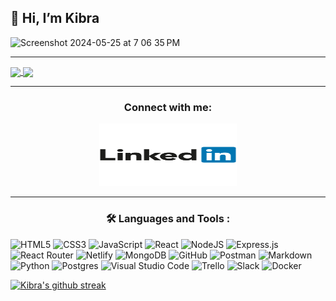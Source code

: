 ##  👋 Hi, I’m Kibra

![Screenshot 2024-05-25 at 7 06 35 PM](https://github.com/Kiibra/Kiibra/assets/163709991/4ad298d5-940f-40d7-9615-74a74d5a7565)

___

</a>
<a href="https://github.com/kiibra/convoychat">
  <img height=200 align="center"  display="flex" src="https://github-readme-stats.vercel.app/api/top-langs?username=kiibra&layout=compact&langs_count=8&card_width=320" />
  <img height=200 align="center" src="https://github-readme-stats.vercel.app/api?username=kiibra&show_icons=true&theme=transparent" /> 
  
</a>
<a href="https://github.com/kiibra/github-readme-stats">
</a>

___  

### <p align="center" > Connect with me:  </p>
<div align="center">
   <a href="https://www.linkedin.com/in/kibra-buluts-171572138/"> 
    <img src="https://github.com/devicons/devicon/blob/master/icons/linkedin/linkedin-original-wordmark.svg"  title="linkedin" alt="linkedin" width="220" height="100" />
   </a>
</div>

___

### <p align="center" >:hammer_and_wrench: Languages and Tools : </p>

<div>
 <p align="center" >
   
![HTML5](https://img.shields.io/badge/html5-%23E34F26.svg?style=for-the-badge&logo=html5&logoColor=white)
![CSS3](https://img.shields.io/badge/css3-%231572B6.svg?style=for-the-badge&logo=css3&logoColor=white)
![JavaScript](https://img.shields.io/badge/javascript-%23323330.svg?style=for-the-badge&logo=javascript&logoColor=%23F7DF1E)
![React](https://img.shields.io/badge/react-%2320232a.svg?style=for-the-badge&logo=react&logoColor=%2361DAFB)
![NodeJS](https://img.shields.io/badge/node.js-6DA55F?style=for-the-badge&logo=node.js&logoColor=white)
![Express.js](https://img.shields.io/badge/express.js-%23404d59.svg?style=for-the-badge&logo=express&logoColor=%2361DAFB)
![React Router](https://img.shields.io/badge/React_Router-CA4245?style=for-the-badge&logo=react-router&logoColor=white)
![Netlify](https://img.shields.io/badge/netlify-%23000000.svg?style=for-the-badge&logo=netlify&logoColor=#00C7B7)
![MongoDB](https://img.shields.io/badge/MongoDB-%234ea94b.svg?style=for-the-badge&logo=mongodb&logoColor=white)
![GitHub](https://img.shields.io/badge/github-%23121011.svg?style=for-the-badge&logo=github&logoColor=white)
![Postman](https://img.shields.io/badge/Postman-FF6C37?style=for-the-badge&logo=postman&logoColor=white)
![Markdown](https://img.shields.io/badge/markdown-%23000000.svg?style=for-the-badge&logo=markdown&logoColor=white)
![Python](https://img.shields.io/badge/python-3670A0?style=for-the-badge&logo=python&logoColor=ffdd54)
![Postgres](https://img.shields.io/badge/postgres-%23316192.svg?style=for-the-badge&logo=postgresql&logoColor=white)
![Visual Studio Code](https://img.shields.io/badge/Visual%20Studio%20Code-0078d7.svg?style=for-the-badge&logo=visual-studio-code&logoColor=white)
![Trello](https://img.shields.io/badge/Trello-%23026AA7.svg?style=for-the-badge&logo=Trello&logoColor=white)
![Slack](https://img.shields.io/badge/Slack-4A154B?style=for-the-badge&logo=slack&logoColor=white)
![Docker](https://img.shields.io/badge/docker-%230db7ed.svg?style=for-the-badge&logo=docker&logoColor=white)
</p> 
</div>

 <div>
  <p align="center">
    
  [![Kibra's github streak](https://github-readme-streak-stats.herokuapp.com/?user=kiibra&theme=blue-green)](https://github.com/DenverCoder1/github-readme-streak-stats)
</p>
</div>
